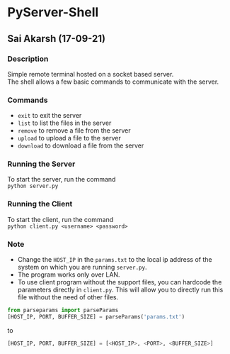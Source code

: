# PyServer-Shell  
## Sai Akarsh (17-09-21)  

### Description  
Simple remote terminal hosted on a socket based server.  
The shell allows a few basic commands to communicate with the server.  

### Commands  
- `exit` to exit the server
- `list` to list the files in the server
- `remove` to remove a file from the server
- `upload` to upload a file to the server
- `download` to download a file from the server

### Running the Server  
To start the server, run the command  
`python server.py`  

### Running the Client  
To start the client, run the command  
`python client.py <username> <password>`  

### Note  
- Change the `HOST_IP` in the `params.txt` to the local ip address of the system on which you are running `server.py`.  
- The program works only over LAN.  
- To use client program without the support files, you can hardcode the parameters directly in `client.py`. This will allow you to directly run this file without the need of other files.  

 ```python
 from parseparams import parseParams
 [HOST_IP, PORT, BUFFER_SIZE] = parseParams('params.txt')
 ```
 to  
 ```python
 [HOST_IP, PORT, BUFFER_SIZE] = [<HOST_IP>, <PORT>, <BUFFER_SIZE>]
 ```

